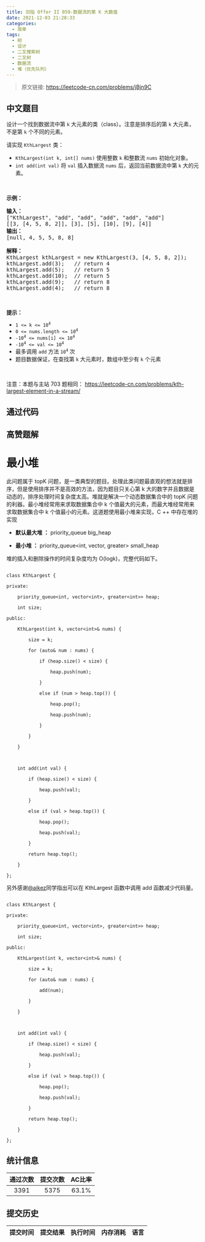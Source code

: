 ```yaml
---
title: 剑指 Offer II 059-数据流的第 K 大数值
date: 2021-12-03 21:28:33
categories:
  - 简单
tags:
  - 树
  - 设计
  - 二叉搜索树
  - 二叉树
  - 数据流
  - 堆（优先队列）
---
```


> 原文链接: https://leetcode-cn.com/problems/jBjn9C




## 中文题目
<div><p>设计一个找到数据流中第 <code>k</code> 大元素的类（class）。注意是排序后的第 <code>k</code> 大元素，不是第 <code>k</code> 个不同的元素。</p>

<p>请实现 <code>KthLargest</code>&nbsp;类：</p>

<ul>
	<li><code>KthLargest(int k, int[] nums)</code> 使用整数 <code>k</code> 和整数流 <code>nums</code> 初始化对象。</li>
	<li><code>int add(int val)</code> 将 <code>val</code> 插入数据流 <code>nums</code> 后，返回当前数据流中第 <code>k</code> 大的元素。</li>
</ul>

<p>&nbsp;</p>

<p><strong>示例：</strong></p>

<pre>
<strong>输入：</strong>
[&quot;KthLargest&quot;, &quot;add&quot;, &quot;add&quot;, &quot;add&quot;, &quot;add&quot;, &quot;add&quot;]
[[3, [4, 5, 8, 2]], [3], [5], [10], [9], [4]]
<strong>输出：</strong>
[null, 4, 5, 5, 8, 8]

<strong>解释：</strong>
KthLargest kthLargest = new KthLargest(3, [4, 5, 8, 2]);
kthLargest.add(3);   // return 4
kthLargest.add(5);   // return 5
kthLargest.add(10);  // return 5
kthLargest.add(9);   // return 8
kthLargest.add(4);   // return 8
</pre>

<p>&nbsp;</p>

<p><strong>提示：</strong></p>

<ul>
	<li><code>1 &lt;= k &lt;= 10<sup>4</sup></code></li>
	<li><code>0 &lt;= nums.length &lt;= 10<sup>4</sup></code></li>
	<li><code>-10<sup>4</sup> &lt;= nums[i] &lt;= 10<sup>4</sup></code></li>
	<li><code>-10<sup>4</sup> &lt;= val &lt;= 10<sup>4</sup></code></li>
	<li>最多调用 <code>add</code> 方法 <code>10<sup>4</sup></code> 次</li>
	<li>题目数据保证，在查找第 <code>k</code> 大元素时，数组中至少有 <code>k</code> 个元素</li>
</ul>

<p>&nbsp;</p>

<p><meta charset="UTF-8" />注意：本题与主站 703&nbsp;题相同：&nbsp;<a href="https://leetcode-cn.com/problems/kth-largest-element-in-a-stream/">https://leetcode-cn.com/problems/kth-largest-element-in-a-stream/</a></p>
</div>

## 通过代码
<RecoDemo>
</RecoDemo>


## 高赞题解
# **最小堆**
此问题属于 topK 问题，是一类典型的题目。处理此类问题最直观的想法就是排序，但是使用排序并不是高效的方法，因为题目只关心第 k 大的数字并且数据是动态的，排序处理时间复杂度太高。堆就是解决一个动态数据集合中的 topK 问题的利器。最小堆经常用来求取数据集合中 k 个值最大的元素，而最大堆经常用来求取数据集合中 k 个值最小的元素。这道题使用最小堆来实现，C ++ 中存在堆的实现
- **默认最大堆 ：** priority_queue<int> big_heap
- **最小堆 ：**    priority_queue<int, vector<int>, greater<int>> small_heap

堆的插入和删除操作的时间复杂度均为 O(logk)，完整代码如下。
```
class KthLargest {
private:
    priority_queue<int, vector<int>, greater<int>> heap;
    int size;
public:
    KthLargest(int k, vector<int>& nums) {
        size = k;
        for (auto& num : nums) {
            if (heap.size() < size) {
                heap.push(num);
            }
            else if (num > heap.top()) {
                heap.pop();
                heap.push(num);
            }
        }
    }
    
    int add(int val) {
        if (heap.size() < size) {
            heap.push(val);
        }
        else if (val > heap.top()) {
            heap.pop();
            heap.push(val);
        }
        return heap.top();
    }
};
```

另外感谢[@aikez](/u/aikez/)同学指出可以在 KthLargest 函数中调用 add 函数减少代码量。
```
class KthLargest {
private:
    priority_queue<int, vector<int>, greater<int>> heap;
    int size;
public:
    KthLargest(int k, vector<int>& nums) {
        size = k;
        for (auto& num : nums) {
            add(num);
        }
    }
    
    int add(int val) {
        if (heap.size() < size) {
            heap.push(val);
        }
        else if (val > heap.top()) {
            heap.pop();
            heap.push(val);
        }
        return heap.top();
    }
};
```


## 统计信息
| 通过次数 | 提交次数 | AC比率 |
| :------: | :------: | :------: |
|    3391    |    5375    |   63.1%   |

## 提交历史
| 提交时间 | 提交结果 | 执行时间 |  内存消耗  | 语言 |
| :------: | :------: | :------: | :--------: | :--------: |
